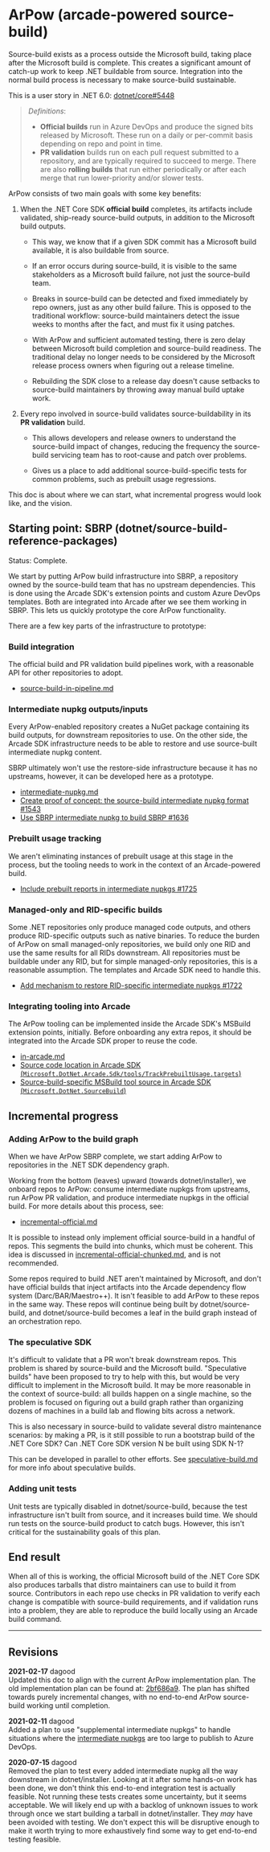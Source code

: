 # ArPow (arcade-powered source-build)

Source-build exists as a process outside the Microsoft build, taking place after
the Microsoft build is complete. This creates a significant amount of catch-up
work to keep .NET buildable from source. Integration into the normal build
process is necessary to make source-build sustainable.

This is a user story in .NET 6.0:
[dotnet/core#5448](https://github.com/dotnet/core/issues/5448)

> *Definitions*:
>
> * **Official builds** run in Azure DevOps and produce the signed bits released
>   by Microsoft. These run on a daily or per-commit basis depending on repo and
>   point in time.
> * **PR validation** builds run on each pull request submitted to a repository,
>   and are typically required to succeed to merge. There are also **rolling
>   builds** that run either periodically or after each merge that run
>   lower-priority and/or slower tests.

ArPow consists of two main goals with some key benefits:

1. When the .NET Core SDK **official build** completes, its artifacts include
   validated, ship-ready source-build outputs, in addition to the Microsoft
   build outputs.

   * This way, we know that if a given SDK commit has a Microsoft build
     available, it is also buildable from source.

   * If an error occurs during source-build, it is visible to the same
     stakeholders as a Microsoft build failure, not just the source-build team.

   * Breaks in source-build can be detected and fixed immediately by repo
     owners, just as any other build failure. This is opposed to the traditional
     workflow: source-build maintainers detect the issue weeks to months after
     the fact, and must fix it using patches.

   * With ArPow and sufficient automated testing, there is zero delay between
     Microsoft build completion and source-build readiness. The traditional
     delay no longer needs to be considered by the Microsoft release process
     owners when figuring out a release timeline.

   * Rebuilding the SDK close to a release day doesn't cause setbacks to
     source-build maintainers by throwing away manual build uptake work.

2. Every repo involved in source-build validates source-buildability in its **PR
   validation** build.

   * This allows developers and release owners to understand the source-build
     impact of changes, reducing the frequency the source-build servicing team
     has to root-cause and patch over problems.

   * Gives us a place to add additional source-build-specific tests for common
     problems, such as prebuilt usage regressions.

This doc is about where we can start, what incremental progress would look like,
and the vision.

## Starting point: SBRP (dotnet/source-build-reference-packages)

Status: Complete.

We start by putting ArPow build infrastructure into SBRP, a repository owned by
the source-build team that has no upstream dependencies. This is done using the
Arcade SDK's extension points and custom Azure DevOps templates. Both are
integrated into Arcade after we see them working in SBRP. This lets us quickly
prototype the core ArPow functionality.

There are a few key parts of the infrastructure to prototype:

### Build integration

The official build and PR validation build pipelines work, with a reasonable API
for other repositories to adopt.

* [source-build-in-pipeline.md]

### Intermediate nupkg outputs/inputs

Every ArPow-enabled repository creates a NuGet package containing its build
outputs, for downstream repositories to use. On the other side, the Arcade SDK
infrastructure needs to be able to restore and use source-built intermediate
nupkg content.

SBRP ultimately won't use the restore-side infrastructure because it has no
upstreams, however, it can be developed here as a prototype.

* [intermediate-nupkg.md]
* [Create proof of concept: the source-build intermediate nupkg format
  #1543](https://github.com/dotnet/source-build/issues/1543)
* [Use SBRP intermediate nupkg to build SBRP
  #1636](https://github.com/dotnet/source-build/issues/1636)

### Prebuilt usage tracking

We aren't eliminating instances of prebuilt usage at this stage in the process,
but the tooling needs to work in the context of an Arcade-powered build.

* [Include prebuilt reports in intermediate nupkgs
  #1725](https://github.com/dotnet/source-build/issues/1725)

### Managed-only and RID-specific builds

Some .NET repositories only produce managed code outputs, and others produce
RID-specific outputs such as native binaries. To reduce the burden of ArPow on
small managed-only repositories, we build only one RID and use the same results
for all RIDs downstream. All repositories must be buildable under any RID, but
for simple managed-only repositories, this is a reasonable assumption. The
templates and Arcade SDK need to handle this.

* [Add mechanism to restore RID-specific intermediate nupkgs
  #1722](https://github.com/dotnet/source-build/issues/1722)

### Integrating tooling into Arcade

The ArPow tooling can be implemented inside the Arcade SDK's MSBuild extension
points, initially. Before onboarding any extra repos, it should be integrated
into the Arcade SDK proper to reuse the code.

* [in-arcade.md]
* [Source code location in Arcade SDK
  (`Microsoft.DotNet.Arcade.Sdk/tools/TrackPrebuiltUsage.targets`)](https://github.com/dotnet/arcade/blob/main/src/Microsoft.DotNet.Arcade.Sdk/tools/TrackPrebuiltUsage.targets)
* [Source-build-specific MSBuild tool source in Arcade SDK
  (`Microsoft.DotNet.SourceBuild`)](https://github.com/dotnet/arcade/tree/main/src/Microsoft.DotNet.SourceBuild)

## Incremental progress

### Adding ArPow to the build graph

When we have ArPow SBRP complete, we start adding ArPow to repositories in the
.NET SDK dependency graph.

Working from the bottom (leaves) upward (towards dotnet/installer), we onboard
repos to ArPow: consume intermediate nupkgs from upstreams, run ArPow PR
validation, and produce intermediate nupkgs in the official build. For more
details about this process, see:

* [incremental-official.md]

It is possible to instead only implement official source-build in a handful of
repos. This segments the build into chunks, which must be coherent. This idea is
discussed in [incremental-official-chunked.md], and is not recommended.

Some repos required to build .NET aren't maintained by Microsoft, and don't have
official builds that inject artifacts into the Arcade dependency flow system
(Darc/BAR/Maestro++). It isn't feasible to add ArPow to these repos in the same
way. These repos will continue being built by dotnet/source-build, and
dotnet/source-build becomes a leaf in the build graph instead of an
orchestration repo.

### The speculative SDK

It's difficult to validate that a PR won't break downstream repos. This problem
is shared by source-build and the Microsoft build. "Speculative builds" have
been proposed to try to help with this, but would be very difficult to implement
in the Microsoft build. It may be more reasonable in the context of
source-build: all builds happen on a single machine, so the problem is focused
on figuring out a build graph rather than organizing dozens of machines in a
build lab and flowing bits across a network.

This is also necessary in source-build to validate several distro maintenance
scenarios: by making a PR, is it still possible to run a bootstrap build of the
.NET Core SDK? Can .NET Core SDK version N be built using SDK N-1?

This can be developed in parallel to other efforts. See [speculative-build.md]
for more info about speculative builds.

### Adding unit tests

Unit tests are typically disabled in dotnet/source-build, because the test
infrastructure isn't built from source, and it increases build time. We should
run tests on the source-build product to catch bugs. However, this isn't
critical for the sustainability goals of this plan.

## End result

When all of this is working, the official Microsoft build of the .NET Core SDK
also produces tarballs that distro maintainers can use to build it from source.
Contributors in each repo use checks in PR validation to verify each change is
compatible with source-build requirements, and if validation runs into a
problem, they are able to reproduce the build locally using an Arcade build
command.

[in-arcade.md]: in-arcade.md
[incremental-official-chunked.md]: incremental-official-chunked.md
[incremental-official.md]: incremental-official.md
[source-build-in-pipeline.md]: source-build-in-pipeline.md
[speculative-build.md]: speculative-build.md
[intermediate-nupkg.md]: intermediate-nupkg.md
[intermediate nupkgs]: intermediate-nupkg.md

---

## Revisions

**2021-02-17** dagood  
Updated this doc to align with the current ArPow implementation plan. The old
implementation plan can be found at:
[2bf686a9](https://github.com/dotnet/source-build/tree/2bf686a91560911477885ae139909bbf10b7ca98/Documentation/planning/arcade-powered-source-build).
The plan has shifted towards purely incremental changes, with no end-to-end
ArPow source-build working until completion.

**2021-02-11** dagood  
Added a plan to use "supplemental intermediate nupkgs" to handle situations
where the [intermediate nupkgs] are too large to publish to Azure DevOps.

**2020-07-15** dagood  
Removed the plan to test every added intermediate nupkg all the way downstream
in dotnet/installer. Looking at it after some hands-on work has been done, we
don't think this end-to-end integration test is actually feasible. Not running
these tests creates some uncertainty, but it seems acceptable. We will likely
end up with a backlog of unknown issues to work through once we start building a
tarball in dotnet/installer. They *may* have been avoided with testing. We don't
expect this will be disruptive enough to make it worth trying to more
exhaustively find some way to get end-to-end testing feasible.
